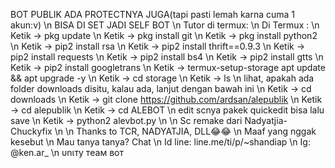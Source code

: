 BOT PUBLIK ADA PROTECTNYA JUGA(tapi pasti lemah karna cuma 1 akun:v)
\n
BISA DI SET JADI SELF BOT
\n
Tutor di termux:
\n
Di Termux :
\n
Ketik -> pkg update
\n
Ketik -> pkg install git
\n
Ketik -> pkg install python2
\n
Ketik -> pip2 install rsa
\n
Ketik -> pip2 install thrift==0.9.3
\n
Ketik -> pip2 install requests
\n
Ketik -> pip2 install bs4
\n
Ketik -> pip2 install gtts
\n
Ketik -> pip2 install googletrans
\n
Ketik -> termux-setup-storage
apt update && apt upgrade -y
\n
Ketik -> cd storage
\n
Ketik -> ls
\n
lihat, apakah ada folder downloads disitu, kalau ada, lanjut dengan bawah ini
\n
Ketik -> cd downloads
\n
Ketik -> git clone https://github.com/ardsan/alepublik
\n
Ketik -> cd alepublik
\n
Ketik -> cd ALEBOT
\n
edit scnya pakek quickedit bisa lalu save
\n
Ketik -> python2 alevbot.py
\n
\n
Sc remake dari Nadyatjia-Chuckyfix
\n
\n
Thanks to TCR, NADYATJIA, DLL😂😂
\n
Maaf yang nggak kesebut
\n
Mau tanya tanya? Chat
\n
Id line: line.me/ti/p/~shandiap
\n
Ig: @ken.ar_
\n
υnιтy тeaм вoт

